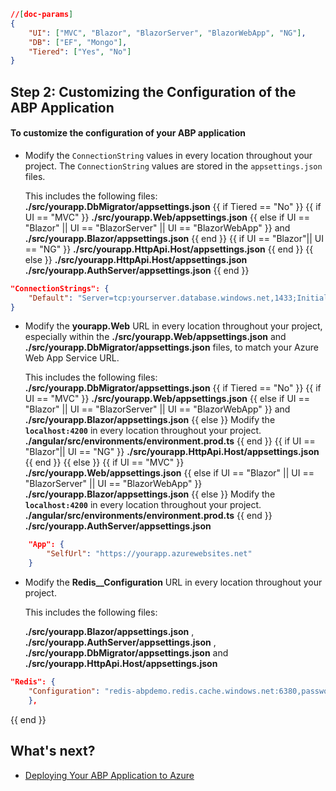 ````json
//[doc-params]
{
    "UI": ["MVC", "Blazor", "BlazorServer", "BlazorWebApp", "NG"],
    "DB": ["EF", "Mongo"],
    "Tiered": ["Yes", "No"]
}
````

## Step 2: Customizing the Configuration of the ABP Application

#### To customize the configuration of your ABP application

- Modify the `ConnectionString` values in every location throughout your project. The `ConnectionString` values are stored in the `appsettings.json` files.

    This includes the following files:
    **./src/yourapp.DbMigrator/appsettings.json**
{{ if Tiered == "No" }}
{{ if UI == "MVC" }}
    **./src/yourapp.Web/appsettings.json**
{{ else if UI == "Blazor" || UI == "BlazorServer" || UI == "BlazorWebApp" }}
    and **./src/yourapp.Blazor/appsettings.json**
{{ end }}
{{ if UI == "Blazor"|| UI == "NG" }}
    **./src/yourapp.HttpApi.Host/appsettings.json**
{{ end }}
{{ else }}
    **./src/yourapp.HttpApi.Host/appsettings.json**
    **./src/yourapp.AuthServer/appsettings.json**
{{ end }}

```json
"ConnectionStrings": {
    "Default": "Server=tcp:yourserver.database.windows.net,1433;Initial Catalog=yourdatabase;Persist Security Info=False;User ID=yourusername;Password=yourpassword;MultipleActiveResultSets=False;Encrypt=True;TrustServerCertificate=False;Connection Timeout=30;"
}
```


- Modify the **yourapp.Web** URL in every location throughout your project, especially within the **./src/yourapp.Web/appsettings.json** and **./src/yourapp.DbMigrator/appsettings.json** files, to match your Azure Web App Service URL.

    This includes the following files:
    **./src/yourapp.DbMigrator/appsettings.json**
{{ if Tiered == "No" }}
{{ if UI == "MVC" }}
    **./src/yourapp.Web/appsettings.json**
{{ else if UI == "Blazor" || UI == "BlazorServer" || UI == "BlazorWebApp" }}
    and **./src/yourapp.Blazor/appsettings.json**
{{ else }}
    Modify the **`localhost:4200`** in every location throughout your project.
    **./angular/src/environments/environment.prod.ts** 
{{ end }}
{{ if UI == "Blazor"|| UI == "NG" }}
    **./src/yourapp.HttpApi.Host/appsettings.json**
{{ end }}
{{ else }}
{{ if UI == "MVC" }}
    **./src/yourapp.Web/appsettings.json**
{{ else if UI == "Blazor" || UI == "BlazorServer" || UI == "BlazorWebApp" }}
    **./src/yourapp.Blazor/appsettings.json**
{{ else }}
    Modify the **`localhost:4200`** in every location throughout your project.
    **./angular/src/environments/environment.prod.ts** 
{{ end }}    
    **./src/yourapp.AuthServer/appsettings.json**

```json
    "App": {
        "SelfUrl": "https://yourapp.azurewebsites.net"
    }
```

- Modify the **Redis__Configuration** URL in every location throughout your project.

    This includes the following files:

    **./src/yourapp.Blazor/appsettings.json** , **./src/yourapp.AuthServer/appsettings.json** ,  **./src/yourapp.DbMigrator/appsettings.json** and **./src/yourapp.HttpApi.Host/appsettings.json**

```json
"Redis": {
    "Configuration": "redis-abpdemo.redis.cache.windows.net:6380,password={yourpassword},ssl=true,abortConnect=False"
    },
```
{{ end }}

## What's next?

- [Deploying Your ABP Application to Azure](step3-deployment-github-action.md)
